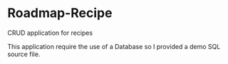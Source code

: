 # Roadmap-Recipe
CRUD application for recipes 

This application require the use of a Database so I provided a demo SQL source file.
